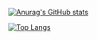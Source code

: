 [![Anurag's GitHub stats](https://github-readme-stats.vercel.app/api?username=vchaillo)](https://github.com/anuraghazra/github-readme-stats)

[![Top Langs](https://github-readme-stats.vercel.app/api/top-langs/?username=vchaillo)](https://github.com/anuraghazra/github-readme-stats)

<!--
**vchaillo/vchaillo** is a ✨ _special_ ✨ repository because its `README.md` (this file) appears on your GitHub profile.

Here are some ideas to get you started:

- 🔭 I’m currently working on ...
- 🌱 I’m currently learning ...
- 👯 I’m looking to collaborate on ...
- 🤔 I’m looking for help with ...
- 💬 Ask me about ...
- 📫 How to reach me: ...
- 😄 Pronouns: ...
- ⚡ Fun fact: ...
-->
